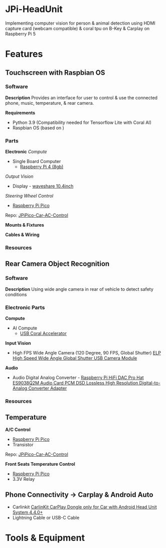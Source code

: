 # JPi-HeadUnit
Implementing computer vision for person &amp; animal detection using HDMI capture card (webcam compatible) &amp; coral tpu on B-Key &amp; Carplay on Raspberry Pi 5

# Features

## Touchscreen with Raspbian OS

### Software
**Description**
Provides an interface for user to control & use the connected phone, music, temperature, & rear camera.

**Requirements**
- Python 3.9 (Compatibility needed for Tensorflow Lite with Coral AI)
- Raspbian OS (based on )

### Parts

**Electronic**
*Compute*
- Single Board Computer
  - [Raspberry Pi 4 (8gb)](https://www.raspberrypi.com/products/raspberry-pi-4/)

*Output Vision*
- Display - [waveshare 10.4inch](https://www.waveshare.com/10.4hp-capqled.htm)

*Steering Wheel Control*
- [Raspberry Pi Pico](https://www.raspberrypi.com/products/raspberry-pi-pico/)

Repo: [JPiPico-Car-AC-Control](https://github.com/jarrywc/JPiPico-Car-AC-Control)

**Mounts & Fixtures**


**Cables & Wiring**


### Resources

## Rear Camera Object Recognition
### Software
**Description**
Using wide angle camera in rear of vehicle to detect safety conditions



### Electronic Parts

**Compute**
- AI Compute
  - [USB Coral Accelerator](https://coral.ai/products/accelerator/)

**Input Vision**
- High FPS Wide Angle Camera (120 Degree, 90 FPS, Global Shutter) [ELP High Speed Wide Angle Global Shutter USB Camera Module](https://www.amazon.com/dp/B0C3C2YVK9?ref=ppx_yo2ov_dt_b_product_details&th=1)

**Audio**
- Audio Digital Analog Converter - [Raspberry Pi HiFi DAC Pro Hat ES9038Q2M Audio Card PCM DSD Lossless High Resolution Digital-to-Analog Converter Adapter](https://www.inno-maker.com/product/hifi-dac-pro/)


### Resources


## Temperature

**A/C Control**
- [Raspberry Pi Pico](https://www.raspberrypi.com/products/raspberry-pi-pico/)
- Transistor 

Repo: [JPiPico-Car-AC-Control](https://github.com/jarrywc/JPiPico-Car-AC-Control)

**Front Seats Temperature Control**
- [Raspberry Pi Pico](https://www.raspberrypi.com/products/raspberry-pi-pico/)
- 3.3V Relay

## Phone Connectivity -> Carplay & Android Auto
- Carlinkit [CarlinKit CarPlay Dongle only for Car with Android Head Unit System 4.4.0+](https://www.amazon.com/gp/product/B09ZQJXWVW/ref=ppx_yo_dt_b_search_asin_title?ie=UTF8&th=1)
- Lightning Cable or USB-C Cable

# Tools & Equipment